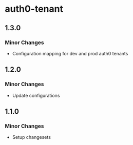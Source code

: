 # auth0-tenant

## 1.3.0

### Minor Changes

- Configuration mapping for dev and prod auth0 tenants

## 1.2.0

### Minor Changes

- Update configurations

## 1.1.0

### Minor Changes

- Setup changesets
